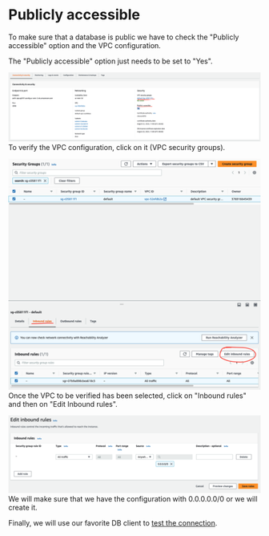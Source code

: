 # Publicly accessible

To make sure that a database is public we have to check the "Publicly accessible" option and the VPC configuration.

The "Publicly accessible" option just needs to be set to "Yes".

![Screenshot 2023-05-19 at 9.24.59.png](./attachments/Screenshot%202023-05-19%20at%209.24.59.png)
To verify the VPC configuration, click on it (VPC security groups).

![Screenshot 2023-05-19 at 9.25.51.png](./attachments/Screenshot%202023-05-19%20at%209.25.51.png)
Once the VPC to be verified has been selected, click on "Inbound rules" and then on "Edit Inbound rules".

![Screenshot 2023-05-19 at 9.26.34.png](./attachments/Screenshot%202023-05-19%20at%209.26.34.png)
We will make sure that we have the configuration with 0.0.0.0.0/0 or we will create it.

Finally, we will use our favorite DB client to [test the connection](/wiki/spaces/SOFT/pages/1185874124).

